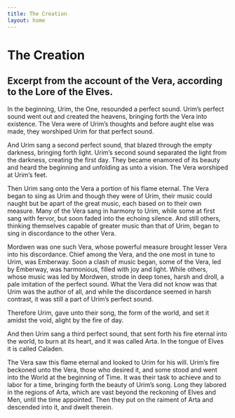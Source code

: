 ```yaml
---
title: The Creation
layout: home
---
```


# The Creation
## Excerpt from the account of the Vera, according to the Lore of the Elves.

In the beginning, Urim, the One, resounded a perfect sound. Urim’s perfect sound went out and created the heavens, bringing forth the Vera into existence. The Vera were of Urim’s thoughts and before aught else was made, they worshiped Urim for that perfect sound.  

And Urim sang a second perfect sound, that blazed through the empty darkness, bringing forth light. Urim’s second sound separated the light from the darkness, creating the first day. They became enamored of its beauty and heard the beginning and unfolding as unto a vision. The Vera worshiped at Urim’s feet.  

Then Urim sang onto the Vera a portion of his flame eternal. The Vera began to sing as Urim and though they were of Urim, their music could naught but be apart of the great music, each based on to their own measure. Many of the Vera sang in harmony to Urim, while some at first sang with fervor, but soon faded into the echoing silence. And still others, thinking themselves capable of greater music than that of Urim, began to sing in discordance to the other Vera.

Mordwen was one such Vera, whose powerful measure brought lesser Vera into his discordance. Chief among the Vera, and the one most in tune to Urim, was Emberway. Soon a clash of music began, some of the Vera, led by Emberway, was harmonious, filled with joy and light. While others, whose music was led by Mordwen, strode in deep tones, harsh and droll, a pale imitation of the perfect sound. What the Vera did not know was that Urim was the author of all, and while the discordance seemed in harsh contrast, it was still a part of Urim’s perfect sound.

Therefore Urim, gave unto their song, the form of the world, and set it amidst the void, alight by the fire of day.
  

And then Urim sang a third perfect sound, that sent forth his fire eternal into the world, to burn at its heart, and it was called Arta. In the tongue of Elves it is called Caladen.

The Vera saw this flame eternal and looked to Urim for his will. Urim’s fire beckoned unto the Vera, those who desired it, and some stood and went into the World at the beginning of Time. It was their task to achieve and to labor for a time, bringing forth the beauty of Urim’s song. Long they labored in the regions of Arta, which are vast beyond the reckoning of Elves and Men, until the time appointed. Then they put on the raiment of Arta and descended into it, and dwelt therein.
